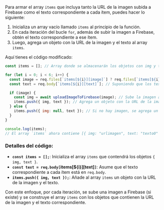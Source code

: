 Para armar el array `items` que incluya tanto la URL de la imagen subida a Firebase como el texto correspondiente a cada ítem, puedes hacer lo siguiente:

1. Inicializa un array vacío llamado `items` al principio de la función.
2. En cada iteración del bucle `for`, además de subir la imagen a Firebase, obtén el texto correspondiente a ese ítem.
3. Luego, agrega un objeto con la URL de la imagen y el texto al array `items`.

Aquí tienes el código modificado:

```javascript
const items = []; // Array donde se almacenarán los objetos con img y text.

for (let i = 0; i < 6; i++) {
  const image = req.files[`items[${i}][image]`] ? req.files[`items[${i}][image]`][0] : null;
  const text = req.body[`items[${i}][text]`]; // Suponiendo que los textos vienen en el cuerpo de la solicitud.

  if (image) {
    const img = await uploadImageToFirebase(image); // Sube la imagen a Firebase y obtiene la URL.
    items.push({ img, text }); // Agrega un objeto con la URL de la imagen y el texto al array `items`.
  } else {
    items.push({ img: null, text }); // Si no hay imagen, se agrega un objeto con img como null y el texto.
  }
}

console.log(items);
// El array `items` ahora contiene [{ img: "urlimagen", text: "texto0" }, { img: "urlimagen", text: "texto1" }, ...]
```

### Detalles del código:
- **`const items = [];`**: Inicializa el array `items` que contendrá los objetos `{ img, text }`.
- **`const text = req.body[`items[${i}][text]`]`**: Asume que el texto correspondiente a cada ítem está en `req.body`.
- **`items.push({ img, text });`**: Añade al array `items` un objeto con la URL de la imagen y el texto.

Con este enfoque, por cada iteración, se sube una imagen a Firebase (si existe) y se construye el array `items` con los objetos que contienen la URL de la imagen y el texto correspondiente.